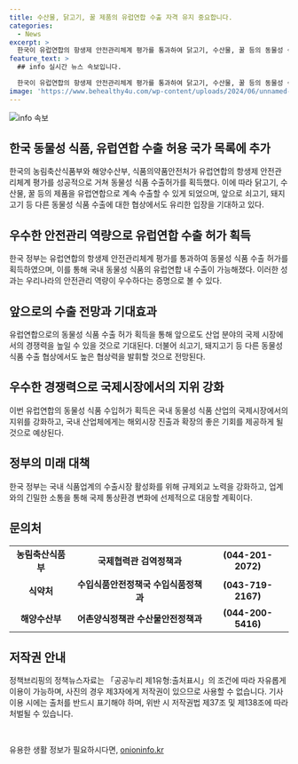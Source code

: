 ```yaml
---
title: 수산물, 닭고기, 꿀 제품의 유럽연합 수출 자격 유지 중요합니다.
categories:
  - News
excerpt: >
  한국이 유럽연합의 항생제 안전관리체계 평가를 통과하여 닭고기, 수산물, 꿀 등의 동물성 식품을 유럽에 계속 수출할 수 있게 되었다. 이에 추가로 쇠고기, 돼지고기 등 다른 동물성 식품 수출을 위한 한유럽연합 협상에서 유리한 위치를 기대하고 있으며, 이는 국내 식품업계의 글로벌 시장 진출을 도모할 것으로 전망된다. 해당 성과를 통해 정부는 앞으로도 국내 식품업계를 지원하고 국제 통상환경 변화에 대응할 계획이라고 전했다.
feature_text: >
  ## info 실시간 뉴스 속보입니다.

  한국이 유럽연합의 항생제 안전관리체계 평가를 통과하여 닭고기, 수산물, 꿀 등의 동물성 식품을 유럽에 계속 수출할 수 있게 되었다. 이에 추가로 쇠고기, 돼지고기 등 다른 동물성 식품 수출을 위한 한유럽연합 협상에서 유리한 위치를 기대하고 있으며, 이는 국내 식품업계의 글로벌 시장 진출을 도모할 것으로 전망된다. 해당 성과를 통해 정부는 앞으로도 국내 식품업계를 지원하고 국제 통상환경 변화에 대응할 계획이라고 전했다.
image: 'https://www.behealthy4u.com/wp-content/uploads/2024/06/unnamed-file.png'
---
```


<p><img src="https://www.behealthy4u.com/wp-content/uploads/2024/06/unnamed-file.png" alt="info 속보" /></p>

<h2>한국 동물성 식품, 유럽연합 수출 허용 국가 목록에 추가</h2>

<p data-ke-size="size16">한국의 농림축산식품부와 해양수산부, 식품의약품안전처가 유럽연합의 항생제 안전관리체계 평가를 성공적으로 거쳐 동물성 식품 수출허가를 획득했다. 이에 따라 닭고기, 수산물, 꿀 등의 제품을 유럽연합으로 계속 수출할 수 있게 되었으며, 앞으로 쇠고기, 돼지고기 등 다른 동물성 식품 수출에 대한 협상에서도 유리한 입장을 기대하고 있다.</p>

<h2 data-ke-size="size26">우수한 안전관리 역량으로 유럽연합 수출 허가 획득</h2>

<p data-ke-size="size16">한국 정부는 유럽연합의 항생제 안전관리체계 평가를 통과하여 동물성 식품 수출 허가를 획득하였으며, 이를 통해 국내 동물성 식품의 유럽연합 내 수출이 가능해졌다. 이러한 성과는 우리나라의 안전관리 역량이 우수하다는 증명으로 볼 수 있다.</p>

<h2 data-ke-size="size26">앞으로의 수출 전망과 기대효과</h2>

<p data-ke-size="size16">유럽연합으로의 동물성 식품 수출 허가 획득을 통해 앞으로도 산업 분야의 국제 시장에서의 경쟁력을 높일 수 있을 것으로 기대된다. 더불어 쇠고기, 돼지고기 등 다른 동물성 식품 수출 협상에서도 높은 협상력을 발휘할 것으로 전망된다.</p>

<h2 data-ke-size="size26">우수한 경쟁력으로 국제시장에서의 지위 강화</h2>

<p data-ke-size="size16">이번 유럽연합의 동물성 식품 수입허가 획득은 국내 동물성 식품 산업의 국제시장에서의 지위를 강화하고, 국내 산업체에게는 해외시장 진출과 확장의 좋은 기회를 제공하게 될 것으로 예상된다.</p>

<h2 data-ke-size="size26">정부의 미래 대책</h2>

<p data-ke-size="size16">한국 정부는 국내 식품업계의 수출시장 활성화를 위해 규제외교 노력을 강화하고, 업계와의 긴밀한 소통을 통해 국제 통상환경 변화에 선제적으로 대응할 계획이다.</p>

<h2 data-ke-size="size26">문의처</h2>

<table>
  <tr>
    <td style="text-align: center; height: 17px;"><b>농림축산식품부</b></td>
    <td style="text-align: center; height: 17px;"><b>국제협력관 검역정책과</b></td>
    <td style="text-align: center; height: 17px;"><b>(044-201-2072)</b></td>
  </tr>
  <tr>
    <td style="text-align: center; height: 17px;"><b>식약처</b></td>
    <td style="text-align: center; height: 17px;"><b>수입식품안전정책국 수입식품정책과</b></td>
    <td style="text-align: center; height: 17px;"><b>(043-719-2167)</b></td>
  </tr>
  <tr>
    <td style="text-align: center; height: 17px;"><b>해양수산부</b></td>
    <td style="text-align: center; height: 17px;"><b>어촌양식정책관 수산물안전정책과</b></td>
    <td style="text-align: center; height: 17px;"><b>(044-200-5416)</b></td>
  </tr>
</table>

<h2 data-ke-size="size26">저작권 안내</h2>

<p data-ke-size="size16">정책브리핑의 정책뉴스자료는 「공공누리 제1유형:출처표시」의 조건에 따라 자유롭게 이용이 가능하며, 사진의 경우 제3자에게 저작권이 있으므로 사용할 수 없습니다. 기사 이용 시에는 출처를 반드시 표기해야 하며, 위반 시 저작권법 제37조 및 제138조에 따라 처벌될 수 있습니다. <b><span style="color: #ee2323;">&nbsp;</span></b></p>

<p data-ke-size="size16">&nbsp;</p>
유용한 생활 정보가 필요하시다면, <a href="https://onioninfo.kr" rel="dofollow">onioninfo.kr</a>


